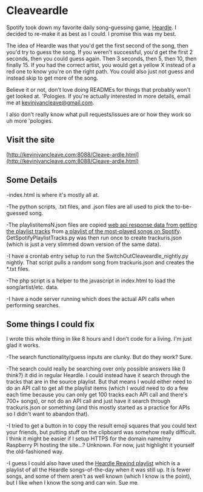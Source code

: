 # Cleaveardle

Spotify took down my favorite daily song-guessing game, [Heardle](https://www.spotify.com/heardle/). I decided to re-make it as best as I could. I promise this was my best.

The idea of Heardle was that you'd get the first second of the song, then you'd try to guess the song. If you weren't successful, you'd get the first 2 seconds, then you could guess again. Then 3 seconds, then 5, then 10, then finally 15. If you had the correct artist, you would get a yellow X instead of a red one to know you're on the right path. You could also just not guess and instead skip to get more of the song.

Believe it or not, don't love doing READMEs for things that probably won't get looked at. 'Pologies. If you're actually interested in more details, email me at [kevinjvancleave@gmail.com](mailto:kevinjvancleave@gmail.com).

I also don't really know what pull requests/issues are or how they work so uh more 'pologies.

## Visit the site
[http://kevinjvancleave.com:8088/Cleave-ardle.html](http://kevinjvancleave.com:8088/Cleave-ardle.html)

## Some Details
-index.html is where it's mostly all at.

-The python scripts, .txt files, and .json files are all used to pick the to-be-guessed song. 

-The playlistitemsN.json files are copied [web api response data from getting the playlist tracks](https://developer.spotify.com/documentation/web-api/reference/get-playlists-tracks) from [a playlist of the most-played songs on Spotify](https://open.spotify.com/playlist/2YRe7HRKNRvXdJBp9nXFza). GetSpotifyPlaylistTracks.py was then run once to create trackuris.json (which is just a very slimmed down version of the same data).

-I have a crontab entry setup to run the SwitchOutCleaveardle_nightly.py nightly. That script pulls a random song from trackuris.json and creates the *.txt files.

-The php script is a helper to the javascript in index.html to load the song/artist/etc. data.

-I have a node server running which does the actual API calls when performing searches.

## Some things I could fix
I wrote this whole thing in like 8 hours and I don't code for a living. I'm just glad it works.

-The search functionality/guess inputs are clunky. But do they work? Sure.

-The search could really be searching over only possible answers like (I think?) it did in regular Heardle. I could instead have it search through the tracks that are in the source playlist. But that means I would either need to do an API call to get all the playlist items (which I would need to do a few each time because you can only get 100 tracks each API call and there's 700+ songs), or not do an API call and just have it search through trackuris.json or something (and this mostly started as a practice for APIs so I didn't want to abandon that).

-I tried to get a button in to copy the result emoji squares that you could text your friends, but putting stuff on the clipboard was somehow really difficult. I think it might be easier if I setup HTTPS for the domain name/my Raspberry Pi hosting the site...? Unknown. For now, just highlight it yourself the old-fashioned way.

-I guess I could also have used the [Heardle Rewind playlist](https://open.spotify.com/playlist/37i9dQZF1DX45XuBi1dgIM) which is a playlist of all the Heardle songs-of-the-day when it was still up. It is fewer songs, and some of them aren't as well known (which I know is the point), but I like when I know the song and can win. Sue me.

